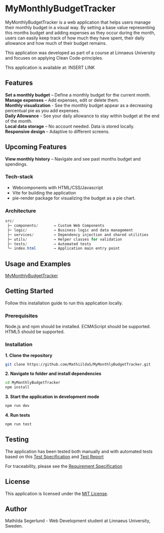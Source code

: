 # MyMonthlyBudgetTracker
MyMonthlyBudgetTracker is a web application that helps users manage their monthly budget in a visual way. 
By setting a base value representing this months budget and adding expenses as they occur during the month, users can easily keep track of how much they have spent, their daily allowance and how much of their budget remains.

This application was developed as part of a course at Linnaeus University and focuses on applying Clean Code-principles.

This application is available at: INSERT LINK

## Features
**Set a monthly budget** – Define a monthly budget for the current month.  
**Manage expenses** – Add expenses, edit or delete them.  
**Monthly visualization** - See the monthly budget appear as a decreasing percentual pie as you add expenses.  
**Daily Allowance** - See your daily allowance to stay within budget at the end of the month.  
**Local data storage** – No account needed. Data is stored locally.  
**Responsive design** – Adaptive to different screens.    

## Upcoming Features
**View monthly history** – Navigate and see past months budget and spendings.

### Tech-stack
- Webcomponents with HTML/CSS/Javascript
- Vite for building the application
- pie-render package for visualizing the budget as a pie chart.

### Architecture

```java
src/
 ├─ components/       → Custom Web Components
 ├─ logic/            → Business logic and data management
 ├─ services/         → Dependency injection and shared utilities
 ├─ utils/            → Helper classes for validation
 ├─ tests/            → Automated tests
 └─ index.html        → Application main entry point
```

## Usage and Examples
[MyMonthlyBudgetTracker](./src/images/screenshot.png)

## Getting Started
Follow this installation guide to run this application locally.

### Prerequisites
Node.js and npm should be installed.
ECMAScript should be supported.
HTML5 should be supported.

### Installation
**1. Clone the repository**
```bash
git clone https://github.com/MathiildaS/MyMonthlyBudgetTracker.git
```

**2. Navigate to folder and install dependencies**
```bash
cd MyMonthlyBudgetTracker
npm install
```

**3. Start the application in development mode**
```bash
npm run dev
``` 

**4. Run tests**
```bash
npm run test
``` 

## Testing
The application has been tested both manually and with automated tests based on this 
[Test Specification](./docs/testspecification.md) and [Test Report](./docs/testreport.md)

For traceability, please see the [Requirement Specification](./docs/requirementspec.md)

## License
This application is licensed under the [MIT License](./LICENSE).

## Author
Mathilda Segerlund - Web Development student at Linnaeus University, Sweden.
